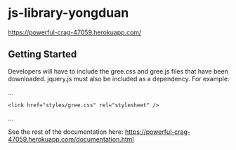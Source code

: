 # js-library-yongduan

https://powerful-crag-47059.herokuapp.com/

## Getting Started
Developers will have to include the gree.css and gree.js files that have been downloaded. jquery.js must also be included as a dependency. For example:
<!DOCTYPE html>
<html>
<head>
	...
  
	<link href="styles/gree.css" rel="stylesheet" />
</head>
<body>
	...   
    <script src="https://ajax.googleapis.com/ajax/libs/jquery/1.11.1/jquery.min.js"></script>
	<script src="scripts/gree.js"></script>
</body>
</html>

See the rest of the documentation here:
https://powerful-crag-47059.herokuapp.com/documentation.html

